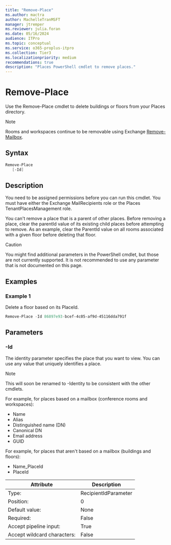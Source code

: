 ```yaml
---
title: "Remove-Place"
ms.author: mactra
author: MachelleTranMSFT
manager: jtremper
ms.reviewer: julia.foran
ms.date: 05/16/2024
audience: ITPro
ms.topic: conceptual
ms.service: o365-proplus-itpro
ms.collection: Tier3
ms.localizationpriority: medium
recommendations: true
description: "Places PowerShell cmdlet to remove places."
---
```


# Remove-Place

Use the Remove-Place cmdlet to delete buildings or floors from your Places directory.

> [!NOTE]
> Rooms and workspaces continue to be removable using Exchange [Remove-Mailbox](/powershell/module/exchange/remove-mailbox).

## Syntax

```powershell
Remove-Place
   [-Id]
```

## Description

You need to be assigned permissions before you can run this cmdlet. You must have either the Exchange MailRecipients role or the Places TenantPlacesManagement role.

You can't remove a place that is a parent of other places. Before removing a place, clear the parentId value of its existing child places before attempting to remove. As an example, clear the ParentId value on all rooms associated with a given floor before deleting that floor.

> [!CAUTION]
> You might find additional parameters in the PowerShell cmdlet, but those are not currently supported. It is not recommended to use any parameter that is not documented on this page.

## Examples

### Example 1

Delete a floor based on its PlaceId.

```powershell
Remove-Place -Id 86897e93-bcef-4c05-af9d-45116dda791f 
```

## Parameters

### -Id

The identity parameter specifies the place that you want to view. You can use any value that uniquely identifies a place.

> [!NOTE]
> This will soon be renamed to -Identity to be consistent with the other cmdlets.

For example, for places based on a mailbox (conference rooms and workspaces):

* Name
* Alias
* Distinguished name (DN)
* Canonical DN
* Email address
* GUID

For example, for places that aren't based on a mailbox (buildings and floors):

* Name_PlaceId
* PlaceId

|Attribute|Description|
| -------- | -------- |
|Type:|RecipientIdParameter|
|Position:|0|
|Default value:|None|
|Required:|False|
|Accept pipeline input:|True|
|Accept wildcard characters:|False|
